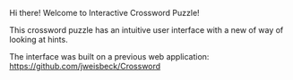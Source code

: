 Hi there! Welcome to Interactive Crossword Puzzle!

This crossword puzzle has an intuitive user interface with a new of way of looking at hints. 

The interface was built on a previous web application:
https://github.com/jweisbeck/Crossword
